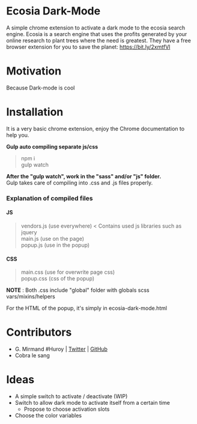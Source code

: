 # Ecosia Dark-Mode

A simple chrome extension to activate a dark mode to the ecosia search engine. Ecosia is a search engine that uses the profits generated by your online research to plant trees where the need is greatest.
They have a free browser extension for you to save the planet: https://bit.ly/2xmtfVl

# Motivation

Because Dark-mode is cool

# Installation

It is a very basic chrome extension, enjoy the Chrome documentation to help you.

**Gulp auto compiling separate js/css**

> npm i  
gulp watch

**After the "gulp watch", work in the "sass" and/or "js" folder.**  
Gulp takes care of compiling into .css and .js files properly.  

### Explanation of compiled files
#### JS 
> vendors.js (use everywhere) < Contains used js libraries such as jquery  
> main.js (use on the page)  
> popup.js (use in the popup)  

   
#### CSS 
> main.css (use for overwrite page css)  
> popup.css (css of the popup)  

**NOTE** : Both .css include "global" folder with globals scss vars/mixins/helpers

For the HTML of the popup, it's simply in ecosia-dark-mode.html

# Contributors

* G. Mirmand #Huroy | [Twitter](https://twitter.com/Huroyy) | [GitHub](https://github.com/gmirmand)  
* Cobra le sang

# Ideas

* A simple switch to activate / deactivate (WIP)
* Switch to allow dark mode to activate itself from a certain time
  * Propose to choose activation slots
* Choose the color variables
